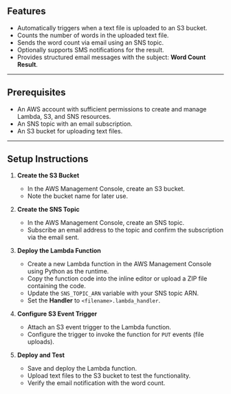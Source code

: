 ## Features
- Automatically triggers when a text file is uploaded to an S3 bucket.
- Counts the number of words in the uploaded text file.
- Sends the word count via email using an SNS topic.
- Optionally supports SMS notifications for the result.
- Provides structured email messages with the subject: **Word Count Result**.

---

## Prerequisites
- An AWS account with sufficient permissions to create and manage Lambda, S3, and SNS resources.
- An SNS topic with an email subscription.
- An S3 bucket for uploading text files.

---

## Setup Instructions
1. **Create the S3 Bucket**
   - In the AWS Management Console, create an S3 bucket.
   - Note the bucket name for later use.

2. **Create the SNS Topic**
   - In the AWS Management Console, create an SNS topic.
   - Subscribe an email address to the topic and confirm the subscription via the email sent.

3. **Deploy the Lambda Function**
   - Create a new Lambda function in the AWS Management Console using Python as the runtime.
   - Copy the function code into the inline editor or upload a ZIP file containing the code.
   - Update the `SNS_TOPIC_ARN` variable with your SNS topic ARN.
   - Set the **Handler** to `<filename>.lambda_handler`.

4. **Configure S3 Event Trigger**
   - Attach an S3 event trigger to the Lambda function.
   - Configure the trigger to invoke the function for `PUT` events (file uploads).

5. **Deploy and Test**
   - Save and deploy the Lambda function.
   - Upload text files to the S3 bucket to test the functionality.
   - Verify the email notification with the word count.